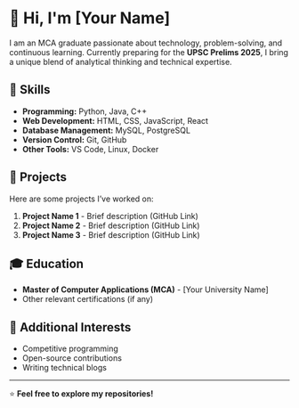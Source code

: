 # 👋 Hi, I'm [Your Name]  

I am an MCA graduate passionate about technology, problem-solving, and continuous learning. Currently preparing for the **UPSC Prelims 2025**, I bring a unique blend of analytical thinking and technical expertise.  

## 🚀 Skills  
- **Programming:** Python, Java, C++  
- **Web Development:** HTML, CSS, JavaScript, React  
- **Database Management:** MySQL, PostgreSQL  
- **Version Control:** Git, GitHub  
- **Other Tools:** VS Code, Linux, Docker  

## 📂 Projects  
Here are some projects I’ve worked on:  

1. **Project Name 1** - Brief description (GitHub Link)  
2. **Project Name 2** - Brief description (GitHub Link)  
3. **Project Name 3** - Brief description (GitHub Link)  

## 🎓 Education  
- **Master of Computer Applications (MCA)** - [Your University Name]  
- Other relevant certifications (if any)  

## 📜 Additional Interests  
- Competitive programming  
- Open-source contributions  
- Writing technical blogs  

---

⭐ **Feel free to explore my repositories!**
